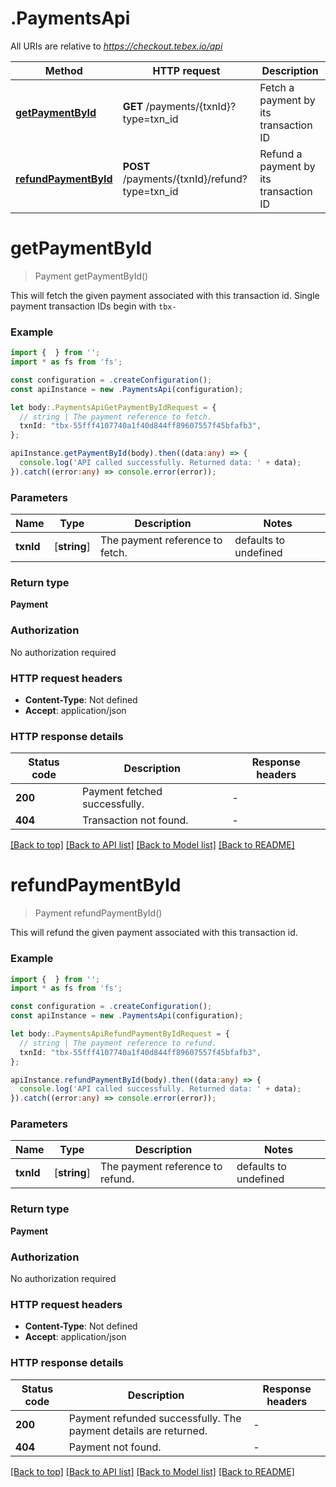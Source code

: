 # .PaymentsApi

All URIs are relative to *https://checkout.tebex.io/api*

Method | HTTP request | Description
------------- | ------------- | -------------
[**getPaymentById**](PaymentsApi.md#getPaymentById) | **GET** /payments/{txnId}?type&#x3D;txn_id | Fetch a payment by its transaction ID
[**refundPaymentById**](PaymentsApi.md#refundPaymentById) | **POST** /payments/{txnId}/refund?type&#x3D;txn_id | Refund a payment by its transaction ID


# **getPaymentById**
> Payment getPaymentById()

This will fetch the given payment associated with this transaction id. Single payment transaction IDs begin with `tbx-`

### Example


```typescript
import {  } from '';
import * as fs from 'fs';

const configuration = .createConfiguration();
const apiInstance = new .PaymentsApi(configuration);

let body:.PaymentsApiGetPaymentByIdRequest = {
  // string | The payment reference to fetch.
  txnId: "tbx-55fff4107740a1f40d844ff89607557f45bfafb3",
};

apiInstance.getPaymentById(body).then((data:any) => {
  console.log('API called successfully. Returned data: ' + data);
}).catch((error:any) => console.error(error));
```


### Parameters

Name | Type | Description  | Notes
------------- | ------------- | ------------- | -------------
 **txnId** | [**string**] | The payment reference to fetch. | defaults to undefined


### Return type

**Payment**

### Authorization

No authorization required

### HTTP request headers

 - **Content-Type**: Not defined
 - **Accept**: application/json


### HTTP response details
| Status code | Description | Response headers |
|-------------|-------------|------------------|
**200** | Payment fetched successfully. |  -  |
**404** | Transaction not found. |  -  |

[[Back to top]](#) [[Back to API list]](README.md#documentation-for-api-endpoints) [[Back to Model list]](README.md#documentation-for-models) [[Back to README]](README.md)

# **refundPaymentById**
> Payment refundPaymentById()

This will refund the given payment associated with this transaction id.

### Example


```typescript
import {  } from '';
import * as fs from 'fs';

const configuration = .createConfiguration();
const apiInstance = new .PaymentsApi(configuration);

let body:.PaymentsApiRefundPaymentByIdRequest = {
  // string | The payment reference to refund.
  txnId: "tbx-55fff4107740a1f40d844ff89607557f45bfafb3",
};

apiInstance.refundPaymentById(body).then((data:any) => {
  console.log('API called successfully. Returned data: ' + data);
}).catch((error:any) => console.error(error));
```


### Parameters

Name | Type | Description  | Notes
------------- | ------------- | ------------- | -------------
 **txnId** | [**string**] | The payment reference to refund. | defaults to undefined


### Return type

**Payment**

### Authorization

No authorization required

### HTTP request headers

 - **Content-Type**: Not defined
 - **Accept**: application/json


### HTTP response details
| Status code | Description | Response headers |
|-------------|-------------|------------------|
**200** | Payment refunded successfully. The payment details are returned. |  -  |
**404** | Payment not found. |  -  |

[[Back to top]](#) [[Back to API list]](README.md#documentation-for-api-endpoints) [[Back to Model list]](README.md#documentation-for-models) [[Back to README]](README.md)


